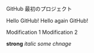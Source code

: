 GitHub 最初のプロジェクト

Hello GitHub!
Hello again GitHub!

Modification 1
Modification 2

**strong**
*italic*
*some chnage*

